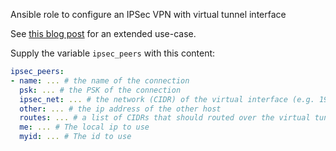 Ansible role to configure an IPSec VPN with virtual tunnel interface

See [this blog post](https://cybercyber.org/site-to-site-vpn-using-ipsec-virtual-tunnels-and-bgp.html) for an extended use-case.

Supply the variable `ipsec_peers` with this content:

```yaml
ipsec_peers:
- name: ... # the name of the connection
  psk: ... # the PSK of the connection
  ipsec_net: ... # the network (CIDR) of the virtual interface (e.g. 192.168.44.5/30)
  other: ... # the ip address of the other host
  routes: ... # a list of CIDRs that should routed over the virtual tunnel interface
  me: ... # The local ip to use
  myid: ... # The id to use
```
